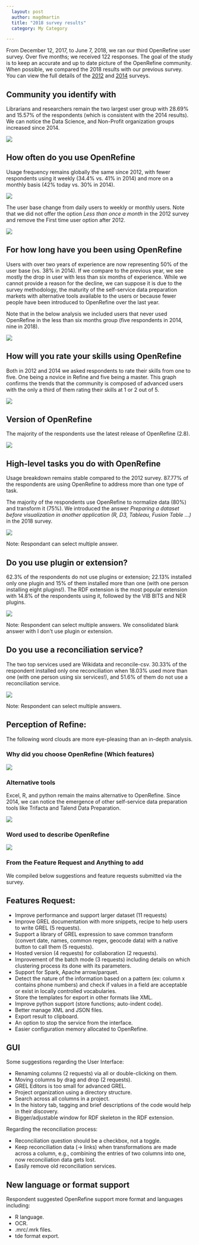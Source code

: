 ```yaml
---
  layout: post
  author: magdmartin
  title: "2018 survey results"
  category: My Category

---
```


From December 12, 2017, to June 7, 2018, we ran our third OpenRefine user survey.  Over five months; we received 122 responses. The goal of the study is to keep an accurate and up to date picture of the OpenRefine community. When possible, we compared the 2018 results with our previous survey. You can view the full details of the [2012](http://googlerefine.blogspot.ca/2012/10/google-refine-usage-survey-results.html) and [2014](http://openrefine.org/my%20category/2014/08/29/2014-survey-results.html) surveys.

## Community you identify with

Librarians and researchers remain the two largest user group with 28.69%  and 15.57% of the respondents (which is consistent with the 2014 results). We can notice the Data Science, and Non-Profit organization groups increased since 2014.

<a href="https://raw.github.com/OpenRefine/openrefine.github.com/master/images/2018survey/1.png"><img src="https://raw.githubusercontent.com/OpenRefine/openrefine.github.com/master/images/2018survey/1.png" class="inset" /></a>

##  How often do you use OpenRefine

Usage frequency remains globally the same since 2012, with fewer respondents using it weekly (34.4% vs. 41% in 2014) and more on a monthly basis (42% today vs. 30% in 2014). 


<a href="https://raw.github.com/OpenRefine/openrefine.github.com/master/images/2018survey/21.png"><img src="https://raw.githubusercontent.com/OpenRefine/openrefine.github.com/master/images/2018survey/21.png" class="inset" /></a>


The user base change from daily users to weekly or monthly users. Note that we did not offer the option _Less than once a month_ in the 2012 survey and remove the First time user option after 2012. 

<a href="https://raw.github.com/OpenRefine/openrefine.github.com/master/images/2018survey/22.png"><img src="https://raw.githubusercontent.com/OpenRefine/openrefine.github.com/master/images/2018survey/22.png" class="inset" /></a>


## For how long have you been using OpenRefine

Users with over two years of experience are now representing 50% of the user base (vs. 38% in 2014). If we compare to the previous year, we see mostly the drop in user with less than six months of experience. While we cannot provide a reason for the decline, we can suppose it is due to the survey methodology, the maturity of the self-service data preparation markets with alternative tools available to the users or because fewer people have been introduced to OpenRefine over the last year. 

Note that in the below analysis we included users that never used OpenRefine in the less than six months group (five respondents in 2014, nine in 2018). 

<a href="https://raw.github.com/OpenRefine/openrefine.github.com/master/images/2018survey/23.png"><img src="https://raw.githubusercontent.com/OpenRefine/openrefine.github.com/master/images/2018survey/23.png" class="inset" /></a>

## How will you rate your skills using OpenRefine

Both in 2012 and 2014 we asked respondents to rate their skills from one to five. One being a novice in Refine and five being a master. This graph confirms the trends that the community is composed of advanced users with the only a third of them rating their skills at 1 or 2 out of 5.

<a href="https://raw.github.com/OpenRefine/openrefine.github.com/master/images/2018survey/24.png"><img src="https://raw.githubusercontent.com/OpenRefine/openrefine.github.com/master/images/2018survey/24.png" class="inset" /></a>

## Version of OpenRefine

The majority of the respondents use the latest release of OpenRefine (2.8).

<a href="https://raw.github.com/OpenRefine/openrefine.github.com/master/images/2018survey/3.png"><img src="https://raw.githubusercontent.com/OpenRefine/openrefine.github.com/master/images/2018survey/3.png" class="inset" /></a>

## High-level tasks you do with OpenRefine

Usage breakdown remains stable compared to the 2012 survey. 87.77% of the respondents are using OpenRefine to address more than one type of task.

The majority of the respondents use OpenRefine to normalize data (80%) and transform it (75%).  We introduced the answer _Preparing a dataset before visualization in another application (R, D3, Tableau, Fusion Table ...)_  in the 2018 survey.

<a href="https://raw.github.com/OpenRefine/openrefine.github.com/master/images/2018survey/4.png"><img src="https://raw.githubusercontent.com/OpenRefine/openrefine.github.com/master/images/2018survey/4.png" class="inset" /></a>

Note: Respondant can select multiple answer.

## Do you use plugin or extension?

62.3% of the respondents do not use plugins or extension; 22.13% installed only one plugin and 15% of them installed more than one (with one person installing eight plugins!). The RDF extension is the most popular extension with 14.8% of the respondents using it, followed by the VIB BITS and NER plugins.

<a href="https://raw.github.com/OpenRefine/openrefine.github.com/master/images/2018survey/5.png"><img src="https://raw.githubusercontent.com/OpenRefine/openrefine.github.com/master/images/2018survey/5.png" class="inset" /></a>

Note: Respondent can select multiple answers. We consolidated blank answer with I don't use plugin or extension. 

## Do you use a reconciliation service?

The two top services used are Wikidata and reconcile-csv. 30.33% of the respondent installed only one reconciliation when 18.03% used more than one (with one person using six services!), and 51.6% of them do not use a reconciliation service. 

<a href="https://raw.github.com/OpenRefine/openrefine.github.com/master/images/2018survey/6.png"><img src="https://raw.githubusercontent.com/OpenRefine/openrefine.github.com/master/images/2018survey/6.png" class="inset" /></a>

Note: Respondent can select multiple answers.

## Perception of Refine: 

The following word clouds are more eye-pleasing than an in-depth analysis.

### Why did you choose OpenRefine (Which features)

<a href="https://raw.github.com/OpenRefine/openrefine.github.com/master/images/2018survey/reason.png"><img src="https://raw.githubusercontent.com/OpenRefine/openrefine.github.com/master/images/2018survey/reason.png" class="inset" /></a>

### Alternative tools 

Excel, R, and python remain the mains alternative to OpenRefine. Since 2014, we can notice the emergence of other self-service data preparation tools like Trifacta and Talend Data Preparation. 

<a href="https://raw.github.com/OpenRefine/openrefine.github.com/master/images/2018survey/alternatives.png"><img src="https://raw.githubusercontent.com/OpenRefine/openrefine.github.com/master/images/2018survey/alternatives.png" class="inset" /></a>

### Word used to describe OpenRefine


<a href="https://raw.github.com/OpenRefine/openrefine.github.com/master/images/2018survey/describe.png"><img src="https://raw.githubusercontent.com/OpenRefine/openrefine.github.com/master/images/2018survey/describe.png" class="inset" /></a>

### From the Feature Request and Anything to add

We compiled below suggestions and feature requests submitted via the survey. 

## Features Request:

* Improve performance and support larger dataset (11 requests)
* Improve GREL documentation with more snippets, recipe to help users to write GREL (5 requests).
* Support a library of GREL expression to save common transform (convert date, names, common regex, geocode data) with a native button to call them (5 requests).
* Hosted version (4 requests) for collaboration (2 requests).
* Improvement of the batch mode (3 requests) including details on which clustering process its done with its parameters. 
* Support for Spark, Apache arrow/parquet.
* Detect the nature of the information based on a pattern (ex: column x contains phone numbers) and check if values in a field are acceptable or exist in locally controlled vocabularies.
* Store the templates for export in other formats like XML.
* Improve python support (store functions; auto-indent code).
* Better manage XML and JSON files.
* Export result to clipboard.
* An option to stop the service from the interface. 
* Easier configuration memory allocated to OpenRefine.

## GUI

Some suggestions regarding the User Interface:
* Renaming columns (2 requests) via all or double-clicking on them.
* Moving columns by drag and drop (2 requests).
* GREL Editors is too small for advanced GREL.
* Project organization using a directory structure.
* Search across all columns in a project.
* In the history tab, tagging and brief descriptions of the code would help in their discovery.
* Bigger/adjustable window for RDF skeleton in the RDF extension.

Regarding the reconciliation process: 
* Reconciliation question should be a checkbox, not a toggle.
* Keep reconciliation data (-> links) when transformations are made across a column, e.g., combining the entries of two columns into one, now reconciliation data gets lost.
* Easily remove old reconciliation services.

## New language or format support 
Respondent suggested OpenRefine support more format and languages including:
* R language.
* OCR.
* .mrc/.mrk files.
* tde format export.



